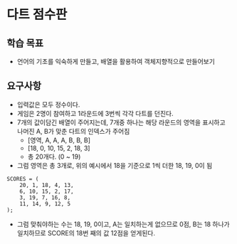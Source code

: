# 다트 점수판

## 학습 목표
- 언어의 기초를 익숙하게 만들고, 배열을 활용하여 객체지향적으로 만들어보기

## 요구사항
- 입력값은 모두 정수이다.
- 게임은 2명이 참여하고 1라운드에 3번씩 각각 다트를 던진다.
- 7개의 값이담긴 배열이 주어지는데, 7개중 하나는 해당 라운드의 영역을 표시하고 나머진 A, B가 맞춘 다트의 인덱스가 주어짐
  - [영역, A, A, A, B, B, B]
  - [18, 0, 10, 15, 2, 18, 3]
  - 총 20개다. (0 ~ 19)
- 그럼 영역은 총 3개로, 위의 예시에서 18을 기준으로 1씩 더한 18, 19, 0이 됨
```aiignore
SCORES = (
    20, 1, 18, 4, 13,
    6, 10, 15, 2, 17,
    3, 19, 7, 16, 8,
    11, 14, 9, 12, 5
);
```
- 그럼 맞춰야하는 수는 18, 19, 0이고, A는 일치하는게 없으므로 0점, B는 18 하나가 일치하므로 SCORE의 18번 째의 값 12점을 얻게된다.
